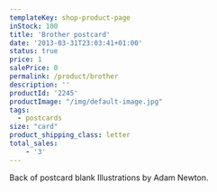```yaml
---
templateKey: shop-product-page
inStock: 100
title: 'Brother postcard'
date: '2013-03-31T23:03:41+01:00'
status: true
price: 1
salePrice: 0
permalink: /product/brother
description: ''
productId: '2245'
productImage: "/img/default-image.jpg"
tags:
  - postcards
size: "card"
product_shipping_class: letter
total_sales:
    - '3'
---
```

Back of postcard blank Illustrations by Adam Newton.